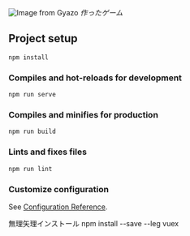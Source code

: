 ![Image from Gyazo](https://i.gyazo.com/a33af862ab6256decc3229632a9eefff.gif)
*作ったゲーム*

## Project setup
```
npm install
```

### Compiles and hot-reloads for development
```
npm run serve
```

### Compiles and minifies for production
```
npm run build
```

### Lints and fixes files
```
npm run lint
```

### Customize configuration
See [Configuration Reference](https://cli.vuejs.org/config/).

無理矢理インストール
npm install --save --leg vuex   
